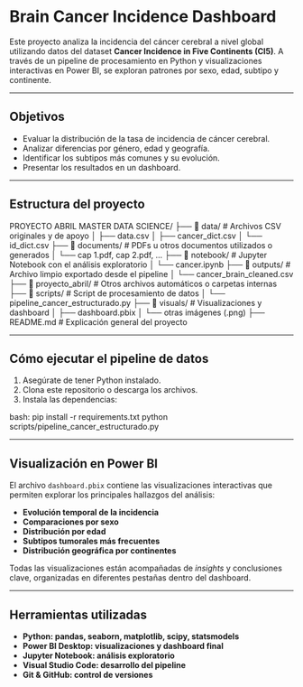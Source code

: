 # Brain Cancer Incidence Dashboard

Este proyecto analiza la incidencia del cáncer cerebral a nivel global utilizando datos del dataset **Cancer Incidence in Five Continents (CI5)**. A través de un pipeline de procesamiento en Python y visualizaciones interactivas en Power BI, se exploran patrones por sexo, edad, subtipo y continente.

---

## Objetivos

- Evaluar la distribución de la tasa de incidencia de cáncer cerebral.
- Analizar diferencias por género, edad y geografía.
- Identificar los subtipos más comunes y su evolución.
- Presentar los resultados en un dashboard.

--- 

## Estructura del proyecto

PROYECTO ABRIL MASTER DATA SCIENCE/
├── 📂 data/                 # Archivos CSV originales y de apoyo
│   ├── data.csv
│   ├── cancer_dict.csv
│   └── id_dict.csv
├── 📂 documents/           # PDFs u otros documentos utilizados o generados
│   └── cap 1.pdf, cap 2.pdf, ...
├── 📂 notebook/            # Jupyter Notebook con el análisis exploratorio
│   └── cancer.ipynb
├── 📂 outputs/             # Archivo limpio exportado desde el pipeline
│   └── cancer_brain_cleaned.csv
├── 📂 proyecto_abril/      # Otros archivos automáticos o carpetas internas
├── 📂 scripts/             # Script de procesamiento de datos
│   └── pipeline_cancer_estructurado.py
├── 📂 visuals/             # Visualizaciones y dashboard
│   ├── dashboard.pbix
│   └── otras imágenes (.png)
├── README.md              # Explicación general del proyecto



---

## Cómo ejecutar el pipeline de datos

1. Asegúrate de tener Python instalado.
2. Clona este repositorio o descarga los archivos.
3. Instala las dependencias:

bash:
pip install -r requirements.txt
python scripts/pipeline_cancer_estructurado.py

---

## Visualización en Power BI

El archivo `dashboard.pbix` contiene las visualizaciones interactivas que permiten explorar los principales hallazgos del análisis:

-  **Evolución temporal de la incidencia**
-  **Comparaciones por sexo**
-  **Distribución por edad**
-  **Subtipos tumorales más frecuentes**
-  **Distribución geográfica por continentes**

Todas las visualizaciones están acompañadas de *insights* y conclusiones clave, organizadas en diferentes pestañas dentro del dashboard.

---

## Herramientas utilizadas
- **Python: pandas, seaborn, matplotlib, scipy, statsmodels**
- **Power BI Desktop: visualizaciones y dashboard final**
- **Jupyter Notebook: análisis exploratorio**
- **Visual Studio Code: desarrollo del pipeline**
- **Git & GitHub: control de versiones**


